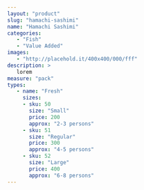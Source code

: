 ```yaml
---
layout: "product"
slug: "hamachi-sashimi"
name: "Hamachi Sashimi"
categories:
   - "Fish"
   - "Value Added"
images:
   - "http://placehold.it/400x400/000/fff"
description: >
   lorem
measure: "pack"
types: 
   - name: "Fresh"
     sizes: 
     - sku: 50
       size: "Small"
       price: 200
       approx: "2-3 persons"
     - sku: 51
       size: "Regular"
       price: 300
       approx: "4-5 persons"
     - sku: 52
       size: "Large"
       price: 400
       approx: "6-8 persons"
---
```

